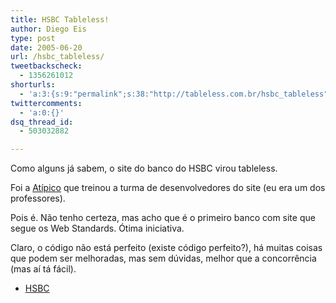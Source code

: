 ```yaml
---
title: HSBC Tableless!
author: Diego Eis
type: post
date: 2005-06-20
url: /hsbc_tableless/
tweetbackscheck:
  - 1356261012
shorturls:
  - 'a:3:{s:9:"permalink";s:38:"http://tableless.com.br/hsbc_tableless";s:7:"tinyurl";s:26:"http://tinyurl.com/3h96bcj";s:4:"isgd";s:19:"http://is.gd/nnEFlg";}'
twittercomments:
  - 'a:0:{}'
dsq_thread_id:
  - 503032882

---
```

Como alguns já sabem, o site do banco do HSBC virou tableless.
  
Foi a [Atípico][1] que treinou a turma de desenvolvedores do site (eu era um dos professores). 

Pois é. Não tenho certeza, mas acho que é o primeiro banco com site que segue os Web Standards. Ótima iniciativa. 

Claro, o código não está perfeito (existe código perfeito?), há muitas coisas que podem ser melhoradas, mas sem dúvidas, melhor que a concorrência (mas aí tá fácil). 

  * [HSBC][2]

 [1]: http://www.atipico.com.br/
 [2]: http://www.hsbc.com.br/